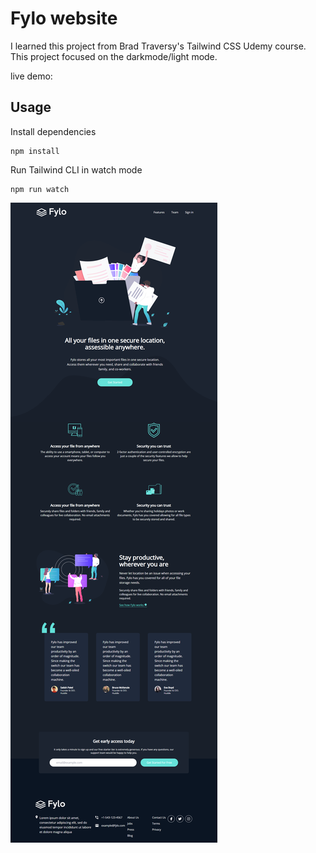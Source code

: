 # Fylo website

I learned this project from Brad Traversy's Tailwind CSS Udemy course. This project focused on the darkmode/light mode.

live demo:

## Usage

Install dependencies

```
npm install
```

Run Tailwind CLI in watch mode

```
npm run watch
```

![Alt text](images/fylo.png)
